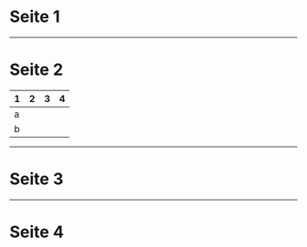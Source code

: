 <!-- .slide: data-state="layout-title" class="bg-dark" -->

# Seite 1

---

<!-- .slide: data-state="layout-title" class="bg-dark" -->

# Seite 2

|1   |2   |3   |4   |
|----|----|----|----|
|a   |    |    |    |
|b   |    |    |    |

---

<!-- .slide: data-state="layout-title" class="bg-dark" -->

# Seite 3

---

<!-- .slide: data-state="layout-title" class="bg-dark" -->

# Seite 4
